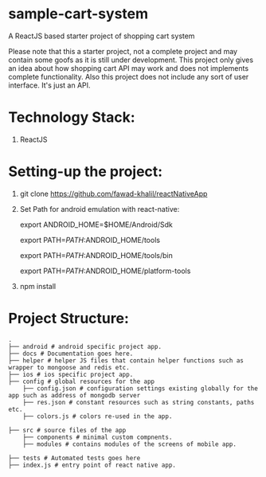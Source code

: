 # sample-cart-system
A ReactJS based starter project of shopping cart system

Please note that this a starter project, not a complete project and may contain some goofs as it is still under development. This project only gives an idea about how shopping cart API may work and does not implements complete functionality. Also this project does not include any sort of user interface. It's just an API.

# Technology Stack:
1. ReactJS

# Setting-up the project:
1. git clone https://github.com/fawad-khalil/reactNativeApp
2. Set Path for android emulation with react-native:

	export ANDROID_HOME=$HOME/Android/Sdk

	export PATH=$PATH:$ANDROID_HOME/tools

	export PATH=$PATH:$ANDROID_HOME/tools/bin

	export PATH=$PATH:$ANDROID_HOME/platform-tools

3. npm install

# Project Structure:
	.
	├── android # android specific project app.
	├── docs # Documentation goes here.
	├── helper # helper JS files that contain helper functions such as wrapper to mongoose and redis etc.
	├── ios # ios specific project app.
	├── config # global resources for the app
		├── config.json # configuration settings existing globally for the app such as address of mongodb server
		├── res.json # constant resources such as string constants, paths etc.
		├── colors.js # colors re-used in the app.

	├── src # source files of the app
		├── components # minimal custom compnents.
		├── modules # contains modules of the screens of mobile app.

	├── tests # Automated tests goes here
	├── index.js # entry point of react native app.

